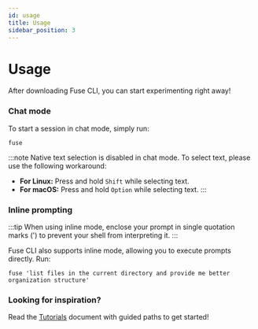 ```yaml
---
id: usage
title: Usage
sidebar_position: 3
---
```


# Usage

After downloading Fuse CLI, you can start experimenting right away!

### Chat mode

To start a session in chat mode, simply run:

```shell
fuse
```

:::note
Native text selection is disabled in chat mode. To select text, please use the following workaround:

- **For Linux:** Press and hold `Shift` while selecting text.
- **For macOS:** Press and hold `Option` while selecting text.
  :::

### Inline prompting

:::tip
When using inline mode, enclose your prompt in single quotation marks (') to prevent your shell from interpreting it.
:::

Fuse CLI also supports inline mode, allowing you to execute prompts directly. Run:

```shell
fuse 'list files in the current directory and provide me better organization structure'
```

### Looking for inspiration?

Read the [Tutorials](./tutorials.md) document with guided paths to get started!
